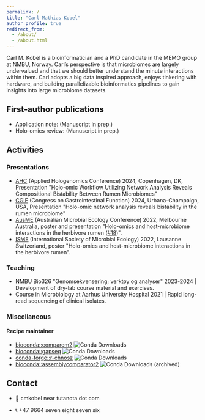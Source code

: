 ```yaml
---
permalink: /
title: "Carl Mathias Kobel"
author_profile: true
redirect_from: 
  - /about/
  - /about.html
---
```





Carl M. Kobel is a bioinformatician and a PhD candidate in the MEMO group at NMBU, Norway. Carl’s perspective is that microbiomes are largely undervalued and that we should better understand the minute interactions within them. Carl adopts a big data inspired approach, enjoys tinkering with hardware, and building parallelizable bioinformatics pipelines to gain insights into large microbiome datasets.



## First-author publications

  - Application note: (Manuscript in prep.)
  - Holo-omics review: (Manuscript in prep.)

## Activities

### Presentations
  - [AHC](https://www.appliedhologenomicsconference.eu/) (Applied Hologenomics Conference) 2024, Copenhagen, DK, Presentation "Holo-omic Workflow Utilizing Network Analysis Reveals Compositional Bistability Between Rumen Microbiomes"
  - [CGIF](https://www.congressgastrofunction.org/) (Congress on Gastrointestinal Function) 2024, Urbana-Champaign, USA, Presentation "Holo-omic network analysis reveals bistability in the rumen microbiome"
  - [AusME](https://www.ausme-microbes.org.au/) (Australian Microbial Ecology Conference) 2022, Melbourne Australia, poster and presentation "Holo-omics and host-microbiome interactions in the herbivore rumen ([#18](https://ausme-2022.p.asnevents.com.au/days/2022-11-07/abstract/86540))".
  - [ISME](https://www.isme-microbes.org/) (International Society of Microbial Ecology) 2022, Lausanne Switzerland, poster "Holo-omics and host-microbiome interactions in the herbivore rumen".
  

### Teaching
  - NMBU Bio326 "Genomsekvensering; verktøy og analyser" 2023-2024 \| Development of dry-lab course material and exercises.
  - Course in Microbiology at Aarhus University Hospital 2021 \| Rapid long-read sequencing of clinical isolates.


### Miscellaneous

#### Recipe maintainer
  - [bioconda::comparem2](https://anaconda.org/bioconda/comparem2) ![Conda Downloads](https://img.shields.io/conda/d/bioconda/comparem2)
  - [bioconda::gapseq](https://anaconda.org/bioconda/gapseq) ![Conda Downloads](https://img.shields.io/conda/d/bioconda/gapseq)
  - [conda-forge::r-chnosz](https://anaconda.org/conda-forge/r-chnosz) ![Conda Downloads](https://img.shields.io/conda/d/conda-forge/r-chnosz)
  - [bioconda::assemblycomparator2](https://anaconda.org/bioconda/assemblycomparator2) ![Conda Downloads](https://img.shields.io/conda/d/bioconda/assemblycomparator2) (archived)




## Contact

  - 📧 cmkobel near tutanota dot com

  - 📞 +47 9664 seven eight seven six
